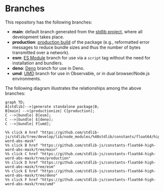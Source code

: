 <!--

@license Apache-2.0

Copyright (c) 2022 The Stdlib Authors.

Licensed under the Apache License, Version 2.0 (the "License");
you may not use this file except in compliance with the License.
You may obtain a copy of the License at

    http://www.apache.org/licenses/LICENSE-2.0

Unless required by applicable law or agreed to in writing, software
distributed under the License is distributed on an "AS IS" BASIS,
WITHOUT WARRANTIES OR CONDITIONS OF ANY KIND, either express or implied.
See the License for the specific language governing permissions and
limitations under the License.

-->

# Branches

This repository has the following branches:

-   **main**: default branch generated from the [stdlib project][stdlib-url], where all development takes place.
-   **production**: [production build][production-url] of the package (e.g., reformatted error messages to reduce bundle sizes and thus the number of bytes transmitted over a network).
-   **esm**: [ES Module][esm-url] branch for use via a `script` tag without the need for installation and bundlers.
-   **deno**: [Deno][deno-url] branch for use in Deno.
-   **umd**: [UMD][umd-url] branch for use in Observable, or in dual browser/Node.js environments.

The following diagram illustrates the relationships among the above branches:

```mermaid
graph TD;
A[stdlib]-->|generate standalone package|B;
B[main] -->|productionize| C[production];
C -->|bundle| D[esm];
C -->|bundle| E[deno];
C -->|bundle| F[umd];

%% click A href "https://github.com/stdlib-js/stdlib/tree/develop/lib/node_modules/%40stdlib/constants/float64/high-word-abs-mask"
%% click B href "https://github.com/stdlib-js/constants-float64-high-word-abs-mask/tree/main"
%% click C href "https://github.com/stdlib-js/constants-float64-high-word-abs-mask/tree/production"
%% click D href "https://github.com/stdlib-js/constants-float64-high-word-abs-mask/tree/esm"
%% click E href "https://github.com/stdlib-js/constants-float64-high-word-abs-mask/tree/deno"
%% click F href "https://github.com/stdlib-js/constants-float64-high-word-abs-mask/tree/umd"
```

[stdlib-url]: https://github.com/stdlib-js/stdlib/tree/develop/lib/node_modules/%40stdlib/constants/float64/high-word-abs-mask
[production-url]: https://github.com/stdlib-js/constants-float64-high-word-abs-mask/tree/production
[deno-url]: https://github.com/stdlib-js/constants-float64-high-word-abs-mask/tree/deno
[umd-url]: https://github.com/stdlib-js/constants-float64-high-word-abs-mask/tree/umd
[esm-url]: https://github.com/stdlib-js/constants-float64-high-word-abs-mask/tree/esm